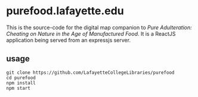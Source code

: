purefood.lafayette.edu
======================

This is the source-code for the digital map companion to _Pure Adulteration:
Cheating on Nature in the Age of Manufactured Food_. It is a ReactJS application
being served from an expressjs server.

usage
-----

```
git clone https://github.com/LafayetteCollegeLibraries/purefood
cd purefood
npm install
npm start
```